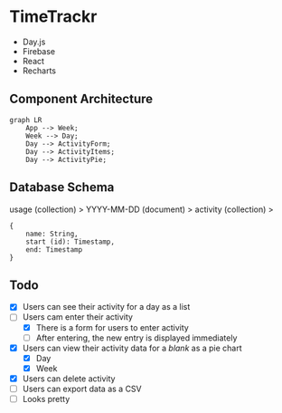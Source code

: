 # TimeTrackr

- Day.js
- Firebase
- React
- Recharts

## Component Architecture

```mermaid
graph LR
    App --> Week;
    Week --> Day;
    Day --> ActivityForm;
    Day --> ActivityItems;
    Day --> ActivityPie;
```

## Database Schema

usage (collection) > YYYY-MM-DD (document) > activity (collection) >

```
{
    name: String,
    start (id): Timestamp,
    end: Timestamp
}
```

## Todo

- [x] Users can see their activity for a day as a list
- [ ] Users cam enter their activity
    - [x] There is a form for users to enter activity
    - [ ] After entering, the new entry is displayed immediately
- [x] Users can view their activity data for a *blank* as a pie chart
    - [x] Day
    - [x] Week
- [x] Users can delete activity
- [ ] Users can export data as a CSV
- [ ] Looks pretty

